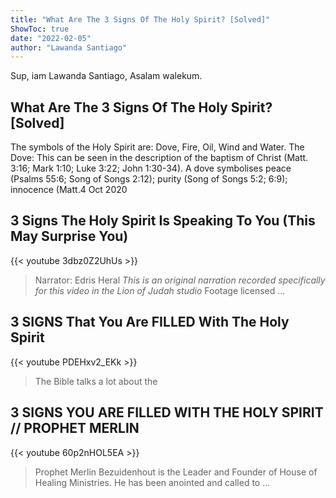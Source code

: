 ```yaml
---
title: "What Are The 3 Signs Of The Holy Spirit? [Solved]"
ShowToc: true 
date: "2022-02-05"
author: "Lawanda Santiago" 
---
```


Sup, iam Lawanda Santiago, Asalam walekum.
## What Are The 3 Signs Of The Holy Spirit? [Solved]
The symbols of the Holy Spirit are: Dove, Fire, Oil, Wind and Water. The Dove: This can be seen in the description of the baptism of Christ (Matt. 3:16; Mark 1:10; Luke 3:22; John 1:30-34). A dove symbolises peace (Psalms 55:6; Song of Songs 2:12); purity (Song of Songs 5:2; 6:9); innocence (Matt.4 Oct 2020

## 3 Signs The Holy Spirit Is Speaking To You (This May Surprise You)
{{< youtube 3dbz0Z2UhUs >}}
>Narrator: Edris Heral *This is an original narration recorded specifically for this video in the Lion of Judah studio* Footage licensed ...

## 3 SIGNS That You Are FILLED With The Holy Spirit
{{< youtube PDEHxv2_EKk >}}
>The Bible talks a lot about the 

## 3 SIGNS YOU ARE FILLED WITH THE HOLY SPIRIT // PROPHET MERLIN
{{< youtube 60p2nHOL5EA >}}
>Prophet Merlin Bezuidenhout is the Leader and Founder of House of Healing Ministries. He has been anointed and called to ...

